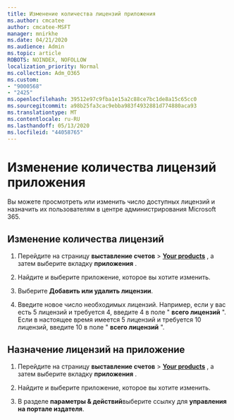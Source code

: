 ```yaml
---
title: Изменение количества лицензий приложения
ms.author: cmcatee
author: cmcatee-MSFT
manager: mnirkhe
ms.date: 04/21/2020
ms.audience: Admin
ms.topic: article
ROBOTS: NOINDEX, NOFOLLOW
localization_priority: Normal
ms.collection: Adm_O365
ms.custom:
- "9000568"
- "2425"
ms.openlocfilehash: 39512e97c9fba1e15a2c88ce7bc1de8a15c65cc0
ms.sourcegitcommit: a98b25fa3cac9ebba983f4932881d774880aca93
ms.translationtype: MT
ms.contentlocale: ru-RU
ms.lasthandoff: 05/13/2020
ms.locfileid: "44058765"
---
```

# <a name="change-app-license-quantity"></a>Изменение количества лицензий приложения

Вы можете просмотреть или изменить число доступных лицензий и назначить их пользователям в центре администрирования Microsoft 365. 

## <a name="to-change-license-quantity"></a>Изменение количества лицензий

1. Перейдите на страницу **выставление счетов**  >  **[Your products](https://go.microsoft.com/fwlink/p/?linkid=842054)** , а затем выберите вкладку **приложения** .

2. Найдите и выберите приложение, которое вы хотите изменить.  

3. Выберите **Добавить или удалить лицензии**.

4. Введите новое число необходимых лицензий. Например, если у вас есть 5 лицензий и требуется 4, введите 4 в поле " **всего лицензий** ". Если в настоящее время имеется 5 лицензий и требуется 10 лицензий, введите 10 в поле " **всего лицензий** ".

## <a name="to-assign-app-licenses"></a>Назначение лицензий на приложение

1. Перейдите на страницу **выставление счетов**  >  **[Your products](https://go.microsoft.com/fwlink/p/?linkid=842054)** , а затем выберите вкладку **приложения** .

2. Найдите и выберите приложение, которое вы хотите изменить.  

3. В разделе **параметры & действий**выберите ссылку для **управления на портале издателя**.